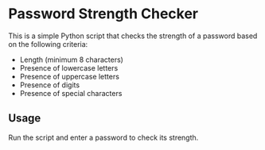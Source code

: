 # Password Strength Checker

This is a simple Python script that checks the strength of a password based on the following criteria:
- Length (minimum 8 characters)
- Presence of lowercase letters
- Presence of uppercase letters
- Presence of digits
- Presence of special characters

## Usage

Run the script and enter a password to check its strength.
